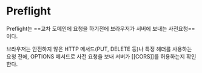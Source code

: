 # Preflight

Preflight는 ==교차 도메인에 요청을 하기전에 브라우저가 서버에 보내는 사전요청==이다. 

브라우저는 안전하지 않은 HTTP 메서드(PUT, DELETE 등)나 특정 헤더를 사용하는 요청 전에, OPTIONS 메서드로 사전 요청을 보내 서버가 [[CORS]]를 허용하는지 확인한다.